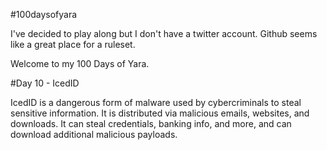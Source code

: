 #100daysofyara

I've decided to play along but I don't have a twitter account. Github seems like a great place for a ruleset.

Welcome to my 100 Days of Yara.

#Day 10 - IcedID

IcedID is a dangerous form of malware used by cybercriminals to steal sensitive information. It is distributed via malicious emails, websites, and downloads. It can steal credentials, banking info, and more, and can download additional malicious payloads.

